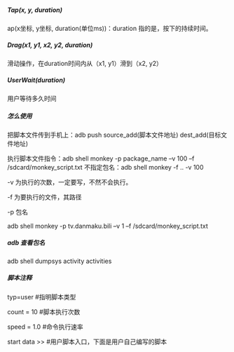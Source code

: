 ##### Tap(x, y, duration)
ap(x坐标, y坐标, duration(单位ms))：duration 指的是，按下的持续时间。

##### Drag(x1, y1, x2, y2, duration)
滑动操作，在duration时间内从（x1, y1）滑到（x2, y2）

##### UserWait(duration)
用户等待多久时间

##### 怎么使用
把脚本文件传到手机上：adb push source_add(脚本文件地址) dest_add(目标文件地址)

执行脚本文件指令：adb shell monkey -p package_name –v 100 –f /sdcard/monkey_script.txt
不指定包名：adb shell monkey -f .. -v 100

-v  为执行的次数，一定要写，不然不会执行。

-f  为要执行的文件，其路径

-p 包名

adb shell monkey -p tv.danmaku.bili –v 1 –f /sdcard/monkey_script.txt 

##### adb 查看包名
adb shell dumpsys activity activities

##### 脚本注释
typ=user #指明脚本类型

count = 10 #脚本执行次数

speed = 1.0 #命令执行速率

start data >> #用户脚本入口，下面是用户自己编写的脚本